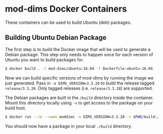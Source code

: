 # mod-dims Docker Containers

These containers can be used to build Ubuntu (deb) packages.

## Building Ubuntu Debian Package

The first step is to build the Docker image that will be used to generate a Debian package. This
step only needs to happen once for each version of Ubuntu you want to build packages for.

```bash
$ docker build . -t mod-dims/ubuntu:16.04 -f Dockerfile-ubuntu-16.04
```

Now we can build specific versions of mod-dims by running the image we just generated. Pass in
`-e DIMS_VERSION=3.3.20` to build the release tagged `release/3.3.20`. Only tagged releases
(i.e. `release/3.3.20`) are supported.

The Debian packages are built in the `/build` directory inside the container. Mount this
directory locally using `-v` to get access to the package on your build host.

```bash
$ docker run --rm --name moddims -e DIMS_VERSION=3.3.20 -v $PWD/build:/build mod-dims/ubuntu:16.04
```

You should now have a package in your local `./build` directory.
